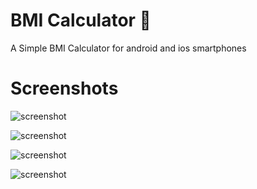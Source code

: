 
# BMI Calculator 💪

A Simple BMI Calculator for android and ios smartphones

# Screenshots

![screenshot]('images/Screenshot.png')


![screenshot]('images/BMI.png')

![screenshot]('images/selector_page.png')

![screenshot]('images/result_page.png')
